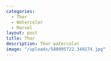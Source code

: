 ```yaml
---
categories:
  - Thor
  - Watercolor
  - Marvel
layout: post
title: Thor
description: Thor watercolor
image: "/uploads/580095722.349174.jpg"
---
```

